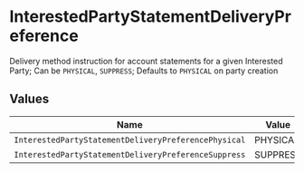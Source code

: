 # InterestedPartyStatementDeliveryPreference

Delivery method instruction for account statements for a given Interested Party; Can be `PHYSICAL`, `SUPPRESS`; Defaults to `PHYSICAL` on party creation


## Values

| Name                                                 | Value                                                |
| ---------------------------------------------------- | ---------------------------------------------------- |
| `InterestedPartyStatementDeliveryPreferencePhysical` | PHYSICAL                                             |
| `InterestedPartyStatementDeliveryPreferenceSuppress` | SUPPRESS                                             |